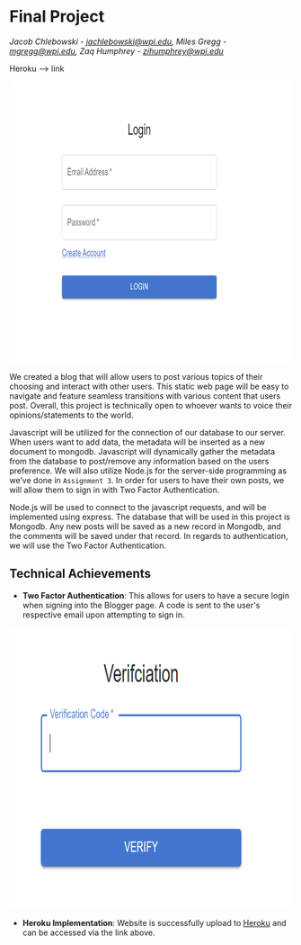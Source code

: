 # Final Project

*Jacob Chlebowski - jachlebowski@wpi.edu, Miles Gregg - mgregg@wpi.edu, Zaq Humphrey - zihumphrey@wpi.edu*

Heroku --> link


<img src="https://github.com/MilesGregg/final_project/blob/main/login.png?raw=true" data-canonical-src="(https://github.com/MilesGregg/final_project/blob/main/login.png?raw=true" width="800" height="500" />

We created a blog that will allow users to post various topics of their choosing and interact with other users. This static web page will be easy to navigate and feature seamless transitions with various content that users post. Overall, this project is technically open to whoever wants to voice their opinions/statements to the world.

Javascript will be utilized for the connection of our database to our server. When users want to add data, the metadata will be inserted as a new document to mongodb. Javascript will dynamically gather the metadata from the database to post/remove any information based on the users preference. We will also utilize Node.js for the server-side programming as we’ve done in `Assignment 3`. In order for users to have their own posts, we will allow them to sign in with Two Factor Authentication.

Node.js will be used to connect to the javascript requests, and will be implemented using express. The database that will be used in this project is Mongodb. Any new posts will be saved as a new record in Mongodb, and the comments will be saved under that record. In regards to authentication, we will use the Two Factor Authentication.


## Technical Achievements
- **Two Factor Authentication**: This allows for users to have a secure login when signing into the Blogger page. A code is sent to the user's respective email upon attempting to sign in.


<img src="https://github.com/MilesGregg/final_project/blob/main/verification.png" data-canonical-src="(https://github.com/MilesGregg/final_project/blob/main/verification.png" width="800" height="500" />


- **Heroku Implementation**: Website is successfully upload to [Heroku](https://www.heroku.com/) and can be accessed via the link above.
